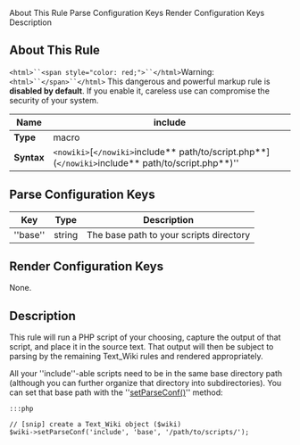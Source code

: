  About This Rule Parse Configuration Keys Render Configuration Keys Description
##  About This Rule

`<html>``<span style="color: red;">``</html>`Warning:`<html>``</span>``</html>` This dangerous and powerful markup rule is **disabled by default**.  If you enable it, careless use can compromise the security of your system.

 | **Name**   | include                                                                                        | 
 | --------   | -------                                                                                        | 
 | **Type**   | macro                                                                                          | 
 | **Syntax** | `<nowiki>`[`</nowiki>`include** path/to/script.php**](`</nowiki>`include** path/to/script.php**)'' | 

##  Parse Configuration Keys

 | **Key**  | **Type** | **Description**                         | 
 | -------  | -------- | ---------------                         | 
 | ''base'' | string   | The base path to your scripts directory | 

##  Render Configuration Keys

None.

##  Description

This rule will run a PHP script of your choosing, capture the output of that script, and place it in the source text.  That output will then be subject to parsing by the remaining Text_Wiki rules and rendered appropriately.

All your ''include''-able scripts need to be in the same base directory path (although you can further organize that directory into subdirectories).  You can set that base path with the ''[setParseConf()](MethodSetParseConf)'' method:

	:::php
	
	// [snip] create a Text_Wiki object ($wiki)
	$wiki->setParseConf('include', 'base', '/path/to/scripts/');

